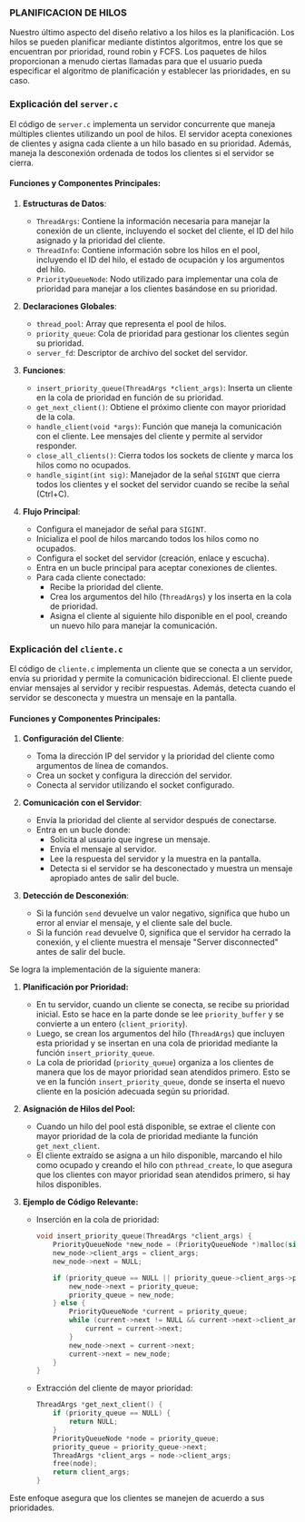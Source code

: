 ### PLANIFICACION DE HILOS
Nuestro último aspecto del diseño relativo a los hilos es la planificación. Los
hilos se pueden planificar mediante distintos algoritmos, entre los que se
encuentran por prioridad, round robin y FCFS. Los paquetes de hilos
proporcionan a menudo ciertas llamadas para que el usuario pueda especificar
el algoritmo de planificación y establecer las prioridades, en su caso.

### Explicación del `server.c`

El código de `server.c` implementa un servidor concurrente que maneja múltiples clientes utilizando un pool de hilos. El servidor acepta conexiones de clientes y asigna cada cliente a un hilo basado en su prioridad. Además, maneja la desconexión ordenada de todos los clientes si el servidor se cierra.

#### Funciones y Componentes Principales:

1. **Estructuras de Datos**:
    - `ThreadArgs`: Contiene la información necesaria para manejar la conexión de un cliente, incluyendo el socket del cliente, el ID del hilo asignado y la prioridad del cliente.
    - `ThreadInfo`: Contiene información sobre los hilos en el pool, incluyendo el ID del hilo, el estado de ocupación y los argumentos del hilo.
    - `PriorityQueueNode`: Nodo utilizado para implementar una cola de prioridad para manejar a los clientes basándose en su prioridad.

2. **Declaraciones Globales**:
    - `thread_pool`: Array que representa el pool de hilos.
    - `priority_queue`: Cola de prioridad para gestionar los clientes según su prioridad.
    - `server_fd`: Descriptor de archivo del socket del servidor.

3. **Funciones**:
    - `insert_priority_queue(ThreadArgs *client_args)`: Inserta un cliente en la cola de prioridad en función de su prioridad.
    - `get_next_client()`: Obtiene el próximo cliente con mayor prioridad de la cola.
    - `handle_client(void *args)`: Función que maneja la comunicación con el cliente. Lee mensajes del cliente y permite al servidor responder.
    - `close_all_clients()`: Cierra todos los sockets de cliente y marca los hilos como no ocupados.
    - `handle_sigint(int sig)`: Manejador de la señal `SIGINT` que cierra todos los clientes y el socket del servidor cuando se recibe la señal (Ctrl+C).

4. **Flujo Principal**:
    - Configura el manejador de señal para `SIGINT`.
    - Inicializa el pool de hilos marcando todos los hilos como no ocupados.
    - Configura el socket del servidor (creación, enlace y escucha).
    - Entra en un bucle principal para aceptar conexiones de clientes.
    - Para cada cliente conectado:
        - Recibe la prioridad del cliente.
        - Crea los argumentos del hilo (`ThreadArgs`) y los inserta en la cola de prioridad.
        - Asigna el cliente al siguiente hilo disponible en el pool, creando un nuevo hilo para manejar la comunicación.

### Explicación del `cliente.c`

El código de `cliente.c` implementa un cliente que se conecta a un servidor, envía su prioridad y permite la comunicación bidireccional. El cliente puede enviar mensajes al servidor y recibir respuestas. Además, detecta cuando el servidor se desconecta y muestra un mensaje en la pantalla.

#### Funciones y Componentes Principales:

1. **Configuración del Cliente**:
    - Toma la dirección IP del servidor y la prioridad del cliente como argumentos de línea de comandos.
    - Crea un socket y configura la dirección del servidor.
    - Conecta al servidor utilizando el socket configurado.

2. **Comunicación con el Servidor**:
    - Envía la prioridad del cliente al servidor después de conectarse.
    - Entra en un bucle donde:
        - Solicita al usuario que ingrese un mensaje.
        - Envía el mensaje al servidor.
        - Lee la respuesta del servidor y la muestra en la pantalla.
        - Detecta si el servidor se ha desconectado y muestra un mensaje apropiado antes de salir del bucle.

3. **Detección de Desconexión**:
    - Si la función `send` devuelve un valor negativo, significa que hubo un error al enviar el mensaje, y el cliente sale del bucle.
    - Si la función `read` devuelve 0, significa que el servidor ha cerrado la conexión, y el cliente muestra el mensaje "Server disconnected" antes de salir del bucle.

Se logra la implementación de la siguiente manera:

1. **Planificación por Prioridad:**
   - En tu servidor, cuando un cliente se conecta, se recibe su prioridad inicial. Esto se hace en la parte donde se lee `priority_buffer` y se convierte a un entero (`client_priority`).
   - Luego, se crean los argumentos del hilo (`ThreadArgs`) que incluyen esta prioridad y se insertan en una cola de prioridad mediante la función `insert_priority_queue`.
   - La cola de prioridad (`priority_queue`) organiza a los clientes de manera que los de mayor prioridad sean atendidos primero. Esto se ve en la función `insert_priority_queue`, donde se inserta el nuevo cliente en la posición adecuada según su prioridad.

2. **Asignación de Hilos del Pool:**
   - Cuando un hilo del pool está disponible, se extrae el cliente con mayor prioridad de la cola de prioridad mediante la función `get_next_client`.
   - El cliente extraído se asigna a un hilo disponible, marcando el hilo como ocupado y creando el hilo con `pthread_create`, lo que asegura que los clientes con mayor prioridad sean atendidos primero, si hay hilos disponibles.

3. **Ejemplo de Código Relevante:**
   - Inserción en la cola de prioridad:
     ```c
     void insert_priority_queue(ThreadArgs *client_args) {
         PriorityQueueNode *new_node = (PriorityQueueNode *)malloc(sizeof(PriorityQueueNode));
         new_node->client_args = client_args;
         new_node->next = NULL;

         if (priority_queue == NULL || priority_queue->client_args->priority < client_args->priority) {
             new_node->next = priority_queue;
             priority_queue = new_node;
         } else {
             PriorityQueueNode *current = priority_queue;
             while (current->next != NULL && current->next->client_args->priority >= client_args->priority) {
                 current = current->next;
             }
             new_node->next = current->next;
             current->next = new_node;
         }
     }
     ```
   - Extracción del cliente de mayor prioridad:
     ```c
     ThreadArgs *get_next_client() {
         if (priority_queue == NULL) {
             return NULL;
         }
         PriorityQueueNode *node = priority_queue;
         priority_queue = priority_queue->next;
         ThreadArgs *client_args = node->client_args;
         free(node);
         return client_args;
     }
     ```

Este enfoque asegura que los clientes se manejen de acuerdo a sus prioridades.
